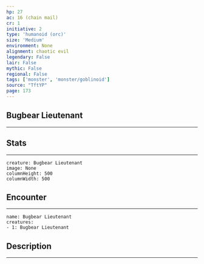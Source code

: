 ```yaml
---
hp: 27
ac: 16 (chain mail)
cr: 1
initiative: 2
type: 'humanoid (orc)'    
size: 'Medium'
environment: None
alignment: chaotic evil
legendary: False
lair: False
mythic: False
regional: False
tags: ['monster', 'monster/goblinoid']
source: "TftYP"
page: 173
---
```


## Bugbear Lieutenant
---



## Stats
---

```statblock
creature: Bugbear Lieutenant
image: None
columnHeight: 500
columnWidth: 500
```

## Encounter
---

```encounter-table
name: Bugbear Lieutenant
creatures:
- 1: Bugbear Lieutenant
```

## Description
---





